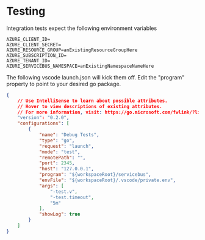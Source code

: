 # Testing

Integration tests expect the following environment variables

```env
AZURE_CLIENT_ID=
AZURE_CLIENT_SECRET=
AZURE_RESOURCE_GROUP=anExistingResourceGroupHere
AZURE_SUBSCRIPTION_ID=
AZURE_TENANT_ID=
AZURE_SERVICEBUS_NAMESPACE=anExistingNamespaceNameHere

```

The following vscode launch.json will kick them off. Edit the "program" property to point to your desired go package. 

```json
{
    // Use IntelliSense to learn about possible attributes.
    // Hover to view descriptions of existing attributes.
    // For more information, visit: https://go.microsoft.com/fwlink/?linkid=830387
    "version": "0.2.0",
    "configurations": [
        {
            "name": "Debug Tests",
            "type": "go",
            "request": "launch",
            "mode": "test",
            "remotePath": "",
            "port": 2345,
            "host": "127.0.0.1",
            "program": "${workspaceRoot}/servicebus",
            "envFile": "${workspaceRoot}/.vscode/private.env",
            "args": [
                "-test.v",  
                "-test.timeout",
                "5m"
            ],
            "showLog": true
        }
    ]
}
```
